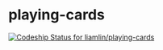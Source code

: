 playing-cards
=============

[ ![Codeship Status for liamlin/playing-cards](https://www.codeship.io/projects/8a4fac50-ffc0-0131-dce9-02f4bfaaad6c/status?branch=master)](https://www.codeship.io/projects/29770)
